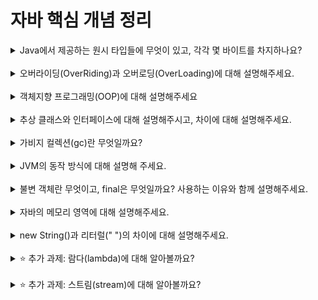 # 자바 핵심 개념 정리
<details>
<summary>Java에서 제공하는 원시 타입들에 무엇이 있고, 각각 몇 바이트를 차지하나요?</summary>
<div markdown="1">
<p>원시타입으로는 boolean, byte, short, int, long, float, double, char가 있다. 각각의 원시타입이 차지하는 바이트 수는 다음과 같다.</p>
<ul>
<li>boolean: 1byte</li>
<li>byte: 1 byte</li>
<li>short: 2 byte</li>
<li>int: 4 byte</li>
<li>long: 8 byte</li>
<li>float: 4 byte</li>
<li>double: 8 byte</li>
<li>char: 2 byte</li>
</ul>
</div>
</details>
<br>

<details>
<summary>오버라이딩(OverRiding)과 오버로딩(OverLoading)에 대해 설명해주세요.</summary>
<div markdown="1">
<p>자바에서는 오버라이딩과 오버로딩을 통해 다형성을 지원한다.</p>
<ul>
<li>오버 로딩은 같은 이름의 메서드 여러 개를 가지면서 매개변수의 유형과 개수가 다르도록 하는 기술이다.</li>
<li>오버 라이딩은 상위 클래스가 가지고 있는 메서드를 하위 클래스가 재정의해서 사용하는 기술이다. 상속에서 주로 사용된다.</li>
</ul>
</div>
</details>
<br>

<details>
<summary>객체지향 프로그래밍(OOP)에 대해 설명해주세요</summary>
<div markdown="1">
<p>OOP의 가장 큰 특징은 세가지이다.</p>
<ul>
<li>캡슐화<ul>
<li>연관된 데이터와 함수를 클래스로 묶는 것이다.</li>
<li>캡슐화를 이용하여 응집도는 높이고, 결합도는 낮출 수 있다.</li>
<li>캡슐 내부의 데이터는 은닉되고, 일부 함수들만이 노출된다.</li>
</ul>
</li>
<li>상속<ul>
<li>어떤 변수 또는 메소드를 하나의 유효범위로 묶어 재정의하는 것이다.</li>
</ul>
</li>
<li>다형성<ul>
<li>하나의 객체가 여러가지 다른 형태를 가질 수 있는 것을 말한다.</li>
<li>자바에서는 오버라이딩, 오버로딩, 그리고 상속받은 객체의 참조변수 형변환 등을 통해 다형성이 드러난다.</li>
</ul>
</div>
</details>
<br>

<details>
<summary>추상 클래스와 인터페이스에 대해 설명해주시고, 차이에 대해 설명해주세요.</summary>
<div markdown="1">
<ul>
<li>추상 클래스를 상속함으로써 자식 클래스는 이를 구현할 수 있다. &quot;abstract&quot; 예약어를 이용하여 추상 클래스를 만들 수 있고, 선언부만 명시하는 추상 메소드를 선언할 수 있다.</li>
<li>인터페이스는 추상 클래스와는 다르게 다중 상속이 가능하다. </li>
</ul>
</div>
</details>
<br>

<details>
<summary>가비지 컬렉션(gc)란 무엇일까요?</summary>
<div markdown="1">
<ul>
<li>가비지 컬렉션(GC)은 힙에서 참조되지 않거나, 사용되지 않는 객체를 찾아 정리해주는 프로세스로 두 가지 종류가 있다. minor GC과 major GC이다. </li>
</ul>
<ol>
<li>minor GC<br>Young Generation이 가득 차면, Young Generation에서는 객체의 높은 mortality rate를 가정하고 최적화되는 minor GC이 발생한다. 모든 minor GC는 Stop the World 이벤트이므로 operation이 끝날 때까지 모든 애플리케이션 쓰레드가 멈춘다.</li>
<li>major GC<br>major GC는 모든 객체를 포함하기 때문에 훨씬 느리다. major GC도 마찬가지로 Stop the World 이벤트이다. </li>
</ol>
<ul>
<li>참고로 힙은 Young Generation, Old Generation, Permanent Generation으로 구분된다.<br>Young Generation은 모든 새 객체가 할당되는 곳이고, Old Generation은 오래 살아남는 객체를 저장하는 것이다.</li>
</ul>
</div>
</details>
<br>

<details>
<summary>JVM의 동작 방식에 대해 설명해 주세요.</summary>
<div markdown="1">
<ul>
<li>.java 프로그램은 OS에 맞는 실행 파일로 컴파일 되지 않고  확장자를 가진 자바 바이트 코드(.class)로 컴파일된다. </li>
<li>컴파일 된 .class 파일은 JVM의 클래스 로더로 전달된다. 클래스 로더는 1) 동적 로딩을 통해 클래스 파일을 JVM의 메모리에 로드하고 2) 자바 언어 명세와 JVM 명세대로 구성되어 있는지 검사하고 3) 클래스가 요구하는 메모리를 할당하고 4) 클래스의 상수 풀 안의 모든 심볼릭 레퍼런스를 다이렉트 레퍼런스로 변환하고 5) 클래스 변수들을 초기화한다. </li>
<li>실행엔진은 메모리에 올라온 바이트 코드들을 명령어 단위로 하나씩 가져와 실행한다. 실행엔진은 자바 인터프리터와 JIT 컴파일러로 동작할 수 있다.</li>
<li>결론적으로 JVM은 OS가 달라도 동일하게 작동할 수 있는 환경을 제공한다.</li>
</ul></div>
</details>
<br>

<details>
<summary>불변 객체란 무엇이고, final은 무엇일까요? 사용하는 이유와 함께 설명해주세요.</summary>
<div markdown="1">
<ul>
<li>불변객체란 객체 생성 이후 상태를 바꿀 수 없는 객체를 말한다. </li>
<li>필드에 final을 사용하면 불변 객체를 만들 수 있다. </li>
<li>불변 객체를 사용하면 변경이 제한되어 안전하게 사용할 수 있고, 멀티쓰레드 환경에서도 동기화를 고려하지 않고 사용할 수 있다.</li>
</ul></div>
</details>
<br>

<details>
<summary>자바의 메모리 영역에 대해 설명해주세요.</summary>
<div markdown="1">
<p>JVM Runtime Area의 메모리 영역은 Method 영역, Heap 영역, Stack 영역으로 구분된다.</p>
<ul>
<li><p>Method 영역</p>
<ul>
<li>클래스 로더에 의해 로드된 클래스, 메소드 정보와 클래스 변수 정보 생성</li>
<li>프로그램 시작부터 종료까지 메모리에 적재된다.</li>
<li>모든 쓰레드가 공유한다.</li>
</ul>
</li>
<li><p>Heap 영역</p>
<ul>
<li>new 키워드로 생성한 객체와 배열 생성</li>
<li>주기적으로 GC가 정리</li>
<li>모든 쓰레드가 공유한다.</li>
</ul>
</li>
<li><p>Stack 영역</p>
<ul>
<li>지역변수 / 파라미터 / 리턴값 / 연산에 사용되는 임시 값 생성</li>
<li>쓰레드마다 생성된다.</li>
</ul></div>
</details>
<br>

<details>
<summary>new String()과 리터럴(" ")의 차이에 대해 설명해주세요.</summary>
<div markdown="1">
<ul>
<li>new String()은 여느 객체들처럼 메모리 영역에서 Heap 영역에 주소를 할당받는다. 따라서 동일한 문자열로 생성했더라도 다른 주소에 저장된다.</li>
<li>리터럴은 String Constatnt Pool이라는 공유 메모리 공간에 할당된다.</li>
<li>따라서 같은 문자열을 <code>==</code>를 이용하면 new String()은 false를, 리터럴은 true를 반환한다. 문자열 객체의 내용을 비교하려면 &#39;equals()&#39;를 사용해야 한다.</li>
</ul>
</div>
</details>
<br>

<details>
<summary>⭐️ 추가 과제: 람다(lambda)에 대해 알아볼까요?</summary>
<div markdown="1">
<p>자바8부터 추가된 기능으로 선언과 동시에 단 하나의 객체, 즉 익명객체를 생성하기 위한 표현식이 람다식이다.</p><pre><code class="language-java">new Object() {
    int min(int x, int y) {
        return x &lt; y ? x : y;
    }
}</code></pre>
<p>위와 같은 익명객체를 만들 필요없이 람다식을 쓰면 된다.</p>
<pre><code class="language-java">(x, y) -&gt; x &lt; y ? x : y;</code></pre>
</div>
</details>
<br>

<details>
<summary>⭐️ 추가 과제: 스트림(stream)에 대해 알아볼까요?</summary>
<div markdown="1">
<p>컬렉션이나 배열에 저장되어 있는 요소 하나하나씩 돌아가며 처리하는 일을 간단하게 만들어준다. 가공하거나 정렬한 결과를 컬렉션이나 배열에 담아 반환할 수 있다.</p>
<h3>1. filter</h3>
<p>말그대로 필터링할 때 쓴다.</p>
<pre><code class="language-java">List&lt;String&gt; list = new ArrayList();
list.add(&quot;aaa&quot;);
list.add(&quot;ab&quot;);
list.add(&quot;cc&quot;);

List&lt;String&gt; stringStartingWithA = list.stream().filter(h -&gt; h.startsWith(&quot;a&quot;)).collect(Collectors.toList());</code></pre>
<h3>2. map</h3>
<p>Stream의 요소를 변경시켜줄 때 사용한다.</p>
<pre><code class="language-java">List&lt;String&gt; list = new ArrayList();
list.add(&quot;aaa&quot;);
list.add(&quot;ab&quot;);
list.add(&quot;cc&quot;);

List&lt;String&gt; stringStartingWithUpperCase = list.stream().map(h -&gt; h.toUpperCase()).collect(Collectors.toList());</code></pre>
<h3>3. flatMap()</h3>
<p>복잡한 자료 구조에 저장된 값들을 단순한 자료구조로 바꿀 때 사용한다.</p>
<pre><code class="language-java">String[][] arrays = new String[][]{ {&quot;a1&quot;, &quot;a2&quot;}, {&quot;b1&quot;, &quot;b2&quot;}, {&quot;c1&quot;, &quot;c2&quot;, &quot;c3&quot;} };
Stream&lt;String&gt; stream = Arrays.stream(arrays).flatMap(s-&gt;Arrays.stream(s));</code></pre>
</div>
</details>
<br>

